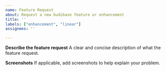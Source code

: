 ```yaml
---
name: Feature Request
about: Request a new budibase feature or enhancement
title: ''
labels: ["enhancement", "linear"]
assignees: ''

---
```


**Describe the feature request**
A clear and concise description of what the feature request.

**Screenshots**
If applicable, add screenshots to help explain your problem.
